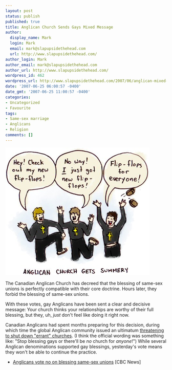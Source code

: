 ```yaml
---
layout: post
status: publish
published: true
title: Anglican Church Sends Gays Mixed Message
author:
  display_name: Mark
  login: Mark
  email: mark@slapupsidethehead.com
  url: http://www.slapupsidethehead.com/
author_login: Mark
author_email: mark@slapupsidethehead.com
author_url: http://www.slapupsidethehead.com/
wordpress_id: 462
wordpress_url: http://www.slapupsidethehead.com/2007/06/anglican-mixed-message/
date: '2007-06-25 06:00:57 -0400'
date_gmt: '2007-06-25 11:00:57 -0400'
categories:
- Uncategorized
- Favourite
tags:
- Same-sex marriage
- Anglicans
- Religion
comments: []
---
```

![Anglican Church Flip Flops](/wp-content/media/2007/06/church-flip-flops.jpg)

The Canadian Anglican Church has decreed that the blessing of same-sex unions is perfectly compatible with their core doctrine. Hours later, they forbid the blessing of same-sex unions.

With these votes, gay Anglicans have been sent a clear and decisive message: Your church thinks your relationships are worthy of their full blessing, but they, uh, _just_ don't feel like doing it right now.

Canadian Anglicans had spent months preparing for this decision, during which time the global Anglican community issued an ultimatum [threatening to shut down "errant" churches](http://www.slapupsidethehead.com/2007/02/church-threatened-shutdown/ "They love their parishes so much"). (I think the official wording was something like: "Stop blessing gays or there'll be _no_ church for _anyone_!") While several Anglican denominations supported gay blessings, yesterday's vote means they won't be able to continue the practice.

- [Anglicans vote no on blessing same-sex unions](http://www.cbc.ca/canada/story/2007/06/24/anglicans-unions.html) [CBC News]

